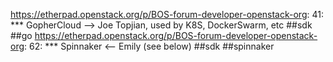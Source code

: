 https://etherpad.openstack.org/p/BOS-forum-developer-openstack-org: 41: *** GopherCloud --> Joe Topjian, used by K8S, DockerSwarm, etc  ##sdk ##go
https://etherpad.openstack.org/p/BOS-forum-developer-openstack-org: 62: *** Spinnaker <-- Emily (see below)  ##sdk ##spinnaker
